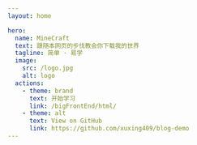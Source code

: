 ```yaml
---
layout: home

hero:
  name: MineCraft
  text: 跟随本网页的步伐教会你下载我的世界
  tagline: 简单 · 易学
  image:
    src: /logo.jpg
    alt: logo
  actions:
    - theme: brand
      text: 开始学习
      link: /bigFrontEnd/html/
    - theme: alt
      text: View on GitHub
      link: https://github.com/xuxing409/blog-demo
---
```


<style>
:root {
  --vp-home-hero-name-color: transparent;
  --vp-home-hero-name-background: -webkit-linear-gradient(120deg, #bd34fe 30%, #41d1ff);

  --vp-home-hero-image-background-image: linear-gradient(-45deg, #bd34fe 50%, #47caff 50%);
  --vp-home-hero-image-filter: blur(44px);
}

@media (min-width: 640px) {
  :root {
    --vp-home-hero-image-filter: blur(56px);
  }
}

@media (min-width: 960px) {
  :root {
    --vp-home-hero-image-filter: blur(68px);
  }
}
</style>
